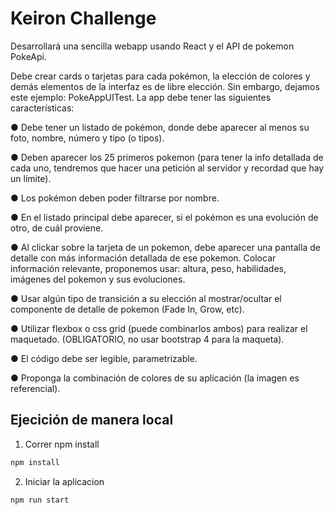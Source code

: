 # Keiron Challenge


Desarrollará una sencilla webapp usando React y el API de pokemon PokeApi.

Debe crear cards o tarjetas para
cada pokémon, la elección de colores y demás elementos de la interfaz es de libre elección. Sin
embargo, dejamos este ejemplo: PokeAppUITest.
La app debe tener las siguientes características:

● Debe tener un listado de pokémon, donde debe aparecer al menos su foto, nombre,
número y tipo (o tipos).

● Deben aparecer los 25 primeros pokemon (para tener la info detallada de cada uno,
tendremos que hacer una petición al servidor y recordad que hay un límite).

● Los pokémon deben poder filtrarse por nombre.

● En el listado principal debe aparecer, si el pokémon es una evolución de otro, de cuál
proviene.

● Al clickar sobre la tarjeta de un pokemon, debe aparecer una pantalla de detalle con más
información detallada de ese pokemon. Colocar información relevante, proponemos
usar: altura, peso, habilidades, imágenes del pokemon y sus evoluciones.

● Usar algún tipo de transición a su elección al mostrar/ocultar el componente de detalle
de pokemon (Fade In, Grow, etc).

● Utilizar flexbox o css grid (puede combinarlos ambos) para realizar el maquetado.
(OBLIGATORIO, no usar bootstrap 4 para la maqueta).

● El código debe ser legible, parametrizable.

● Proponga la combinación de colores de su aplicación (la imagen es referencial).


## Ejecición de manera local

1. Correr npm install

```bash
npm install
```

2. Iniciar la aplicacion
```bash 
npm run start
```